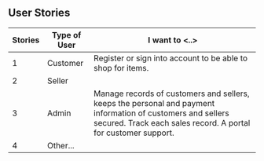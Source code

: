 ## User Stories

| Stories      | Type of User | I want to <..> | 
| --------     | ------------ | -------------- | 
| 1            |  Customer    |  Register or sign into account to be able to shop for items.              |                
| 2            |  Seller      |                |
| 3            |  Admin       |  Manage records of customers and sellers, keeps the personal and payment information of customers and sellers secured. Track each sales record. A portal for customer support. |
| 4            | Other...     |                |                  
